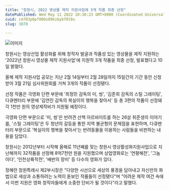 ```yaml
---
title: "창원시, 2022 영상물 제작 지원사업에 3개 작품 최종 선정"
datePublished: Wed May 11 2022 10:38:23 GMT+0000 (Coordinated Universal Time)
cuid: cm703p6pf000z09kzbybf0l8u
slug: 3878

---
```



![이미지](https://cdn.hashnode.com/res/hashnode/image/upload/v1739255298943/ecec3d11-e762-49a4-b8e3-0422438e5746.jpeg)

창원시는 영상산업 활성화를 위해 창작자 발굴과 작품성 있는 영상물을 제작 지원하는 '2022년 창원시 영상물 제작 지원사업'에 지원작 3개 작품을 최종 선정, 발표했다고 10일 밝혔다.

올해 제작 지원사업 공모는 지난 2월 14일부터 2월 28일까지 15일간의 기간 동안 신청받아 3월 21일 심사위원회를 거쳐 3개의 작품이 선정됐다.

선정 작품은 극영화 단편 부문에 '최정민 감독의 미, 씽', '김준희 감독의 스틸 그레이팅', 다큐멘터리 부문에 '김연진 감독의 복실이의 행복을 찾아서' 등 총 3편의 작품이 선정돼 각 1천만 원의 영상제작비가 지원될 예정이다.

극영화 단편 부문으로 '미, 씽'은 반려견 산책 아르바이트를 하는 26살 취준생의 이야기를, '스틸 그레이팅'은 두 청년의 갈등을 통한 지역 불균형의 문제점을 표현하며, 다큐멘터리 부문으로 '복실이의 행복을 찾아서'는 반려동물을 이용하는 사람들을 비판하는 내용을 담았다.

창원시는 2012년부터 시작해 올해로 11년째를 맞는 창원시 영상활성화지원사업으로 지난해까지 32작품을 선정해 8억7천만 원을 지원했으며 상업영화로는 '연평해전', '그놈이다', '인천상륙작전', '배반의 장미' 등 다수의 영화가 있다.

정혜란 창원특례시 제2부시장은 "다양한 시선으로 세상의 풍경을 담아내고 자신만의 화법으로 세상과 소통하려는 노력이 돋보인 작품들이 선정됐다"며 "어려운 제작 여건 속에서 이번 지원은 영화 창작자들에게 소중한 단비가 될 것이다"라고 말했다.